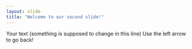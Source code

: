 ```yaml
---
layout: slide
title: "Welcome to our second slide!"
---
```

Your text (something is supposed to change in this line)
Use the left arrow to go back!
